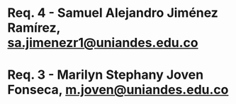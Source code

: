 # Req. 4 - Samuel Alejandro Jiménez Ramírez, sa.jimenezr1@uniandes.edu.co
# Req. 3 - Marilyn Stephany Joven Fonseca,  m.joven@uniandes.edu.co


